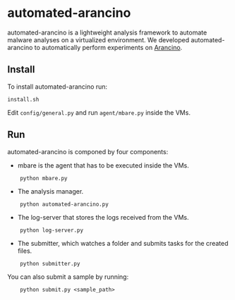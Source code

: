 # automated-arancino

automated-arancino is a lightweight analysis framework to automate malware analyses on a virtualized environment.
We developed automated-arancino to automatically perform experiments on [Arancino](https://github.com/necst/arancino).

## Install

To install automated-arancino run:

```
install.sh
```

Edit `config/general.py` and run `agent/mbare.py` inside the VMs.

## Run

automated-arancino is componed by four components:

* mbare is the agent that has to be executed inside the VMs.
```
	python mbare.py
```

* The analysis manager.
```
	python automated-arancino.py
```

* The log-server that stores the logs received from the VMs.
```
	python log-server.py
```

* The submitter, which watches a folder and submits tasks for the created files.
```
	python submitter.py
```

You can also submit a sample by running:
```
	python submit.py <sample_path>
```
